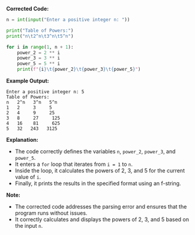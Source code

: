 **Corrected Code:**

```python
n = int(input("Enter a positive integer n: "))

print("Table of Powers:")
print("n\t2^n\t3^n\t5^n")

for i in range(1, n + 1):
    power_2 = 2 ** i
    power_3 = 3 ** i
    power_5 = 5 ** i
    print(f"{i}\t{power_2}\t{power_3}\t{power_5}")
```

**Example Output:**

```
Enter a positive integer n: 5
Table of Powers:
n   2^n   3^n   5^n
1   2     3     5
2   4     9     25
3   8     27     125
4   16    81     625
5   32   243   3125
```

**Explanation:**

* The code correctly defines the variables `n`, `power_2`, `power_3`, and `power_5`.
* It enters a `for` loop that iterates from `i = 1` to `n`.
* Inside the loop, it calculates the powers of 2, 3, and 5 for the current value of `i`.
* Finally, it prints the results in the specified format using an f-string.

**Note:**

* The corrected code addresses the parsing error and ensures that the program runs without issues.
* It correctly calculates and displays the powers of 2, 3, and 5 based on the input `n`.
